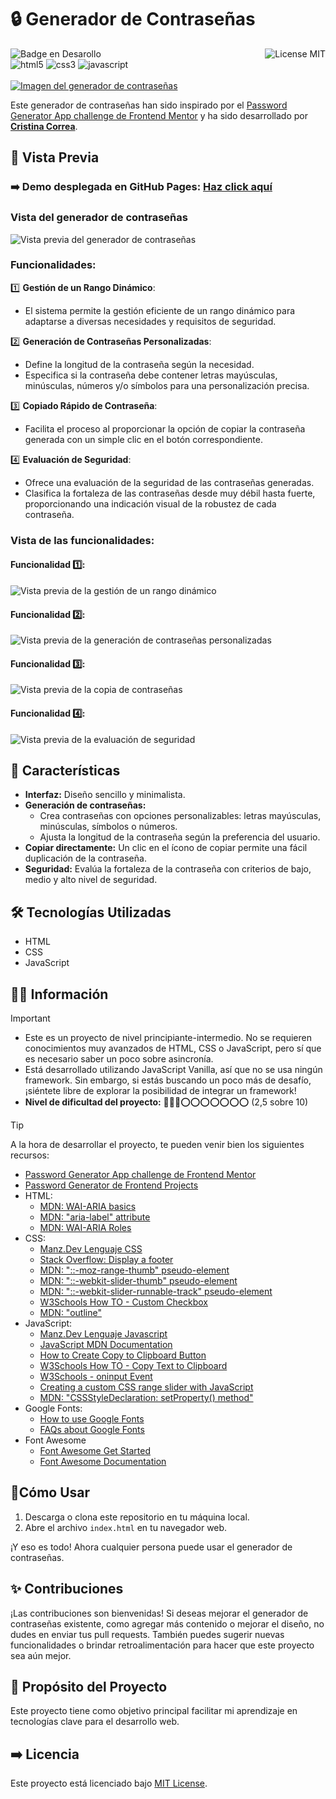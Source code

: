 # 🔒 Generador de Contraseñas
![Badge en Desarollo](https://img.shields.io/badge/STATUS-FINALIZADO-violet)
<img align="right" alt="License MIT" src="https://img.shields.io/badge/LICENSE-MIT-green" /> <br/>
<img alt="html5" src="https://img.shields.io/badge/-HTML5-E34F26?style=flat-square&logo=html5&logoColor=white" />
<img alt="css3" src="https://img.shields.io/badge/-CSS3-1572B6?style=flat-square&logo=css3&logoColor=white" />
<img alt="javascript" src="https://img.shields.io/badge/-JavaScript-F7DF1E?style=flat-square&logo=javascript&logoColor=black" />
<br/><br/>
[![Imagen del generador de contraseñas](https://github.com/CrisCorreaS/password-generator/blob/main/img/visualizaci%C3%B3n/generador-vista.png)](https://criscorreas.github.io/password-generator/)

Este generador de contraseñas han sido inspirado por el [Password Generator App challenge de Frontend Mentor](https://www.frontendmentor.io/challenges/password-generator-app-Mr8CLycqjh) y ha sido desarrollado por **[Cristina Correa](https://www.linkedin.com/in/cristina-correa-segade/)**.

## 👀 Vista Previa

### ➡️ **Demo desplegada en GitHub Pages:** **[Haz click aquí](https://criscorreas.github.io/password-generator/)**

### Vista del generador de contraseñas
![Vista previa del generador de contraseñas](https://github.com/CrisCorreaS/password-generator/blob/main/img/visualizaci%C3%B3n/generador-vista.png)

### Funcionalidades:
 1️⃣ **Gestión de un Rango Dinámico**:
  - El sistema permite la gestión eficiente de un rango dinámico para adaptarse a diversas necesidades y requisitos de seguridad.

 2️⃣ **Generación de Contraseñas Personalizadas**:
  - Define la longitud de la contraseña según la necesidad.
  - Especifica si la contraseña debe contener letras mayúsculas, minúsculas, números y/o símbolos para una personalización precisa.

 3️⃣ **Copiado Rápido de Contraseña**:
  - Facilita el proceso al proporcionar la opción de copiar la contraseña generada con un simple clic en el botón correspondiente.

 4️⃣ **Evaluación de Seguridad**:
  - Ofrece una evaluación de la seguridad de las contraseñas generadas.
  - Clasifica la fortaleza de las contraseñas desde muy débil hasta fuerte, proporcionando una indicación visual de la robustez de cada contraseña.

### Vista de las funcionalidades:
#### Funcionalidad 1️⃣: 
![Vista previa de la gestión de un rango dinámico](https://github.com/CrisCorreaS/password-generator/blob/main/video/feature1.gif)

#### Funcionalidad 2️⃣:
![Vista previa de la generación de contraseñas personalizadas](https://github.com/CrisCorreaS/password-generator/blob/main/video/feature2.gif)

#### Funcionalidad 3️⃣:
![Vista previa de la copia de contraseñas](https://github.com/CrisCorreaS/password-generator/blob/main/video/feature3.gif)

#### Funcionalidad 4️⃣:
![Vista previa de la evaluación de seguridad](https://github.com/CrisCorreaS/password-generator/blob/main/video/feature4.gif)

## 🌱 Características

- **Interfaz:** Diseño sencillo y minimalista.
- **Generación de contraseñas:**
  - Crea contraseñas con opciones personalizables: letras mayúsculas, minúsculas, símbolos o números.
  - Ajusta la longitud de la contraseña según la preferencia del usuario.
- **Copiar directamente:** Un clic en el ícono de copiar permite una fácil duplicación de la contraseña.
- **Seguridad:** Evalúa la fortaleza de la contraseña con criterios de bajo, medio y alto nivel de seguridad.

## 🛠️ Tecnologías Utilizadas

- HTML
- CSS
- JavaScript

## 🔎💡 Información
> [!IMPORTANT]
> - Este es un proyecto de nivel principiante-intermedio. No se requieren conocimientos muy avanzados de HTML, CSS o JavaScript, pero sí que es necesario saber un poco sobre asincronía.
> - Está desarrollado utilizando JavaScript Vanilla, así que no se usa ningún framework. Sin embargo, si estás buscando un poco más de desafío, ¡siéntete libre de explorar la posibilidad de integrar un framework!
> - **Nivel de dificultad del proyecto:** 🔴🔴🔴⭕⭕⭕⭕⭕⭕⭕ (2,5 sobre 10)

> [!TIP]
> A la hora de desarrollar el proyecto, te pueden venir bien los siguientes recursos:
> - [Password Generator App challenge de Frontend Mentor](https://www.frontendmentor.io/challenges/password-generator-app-Mr8CLycqjh)
> - [Password Generator de Frontend Projects](https://frontendsprojects.com/password-generator/)
> - HTML:
>    - [MDN: WAI-ARIA basics](https://developer.mozilla.org/en-US/docs/Learn/Accessibility/WAI-ARIA_basics)
>    - [MDN: "aria-label" attribute](https://developer.mozilla.org/en-US/docs/Web/Accessibility/ARIA/Attributes/aria-label)
>    - [MDN: WAI-ARIA Roles](https://developer.mozilla.org/en-US/docs/Web/Accessibility/ARIA/Roles)
> - CSS:
>    - [Manz.Dev Lenguaje CSS](https://lenguajecss.com/css/)
>    - [Stack Overflow: Display a footer](https://stackoverflow.com/questions/15960290/css-footer-not-displaying-at-the-bottom-of-the-page)
>    - [MDN: "::-moz-range-thumb" pseudo-element](https://developer.mozilla.org/en-US/docs/Web/CSS/::-moz-range-thumb)
>    - [MDN: "::-webkit-slider-thumb" pseudo-element](https://developer.mozilla.org/en-US/docs/Web/CSS/::-webkit-slider-thumb)
>    - [MDN: "::-webkit-slider-runnable-track" pseudo-element](https://developer.mozilla.org/en-US/docs/Web/CSS/::-webkit-slider-runnable-track)
>    - [W3Schools How TO - Custom Checkbox](https://www.w3schools.com/howto/howto_css_custom_checkbox.asp)
>    - [MDN: "outline"](https://developer.mozilla.org/es/docs/Web/CSS/outline)
> - JavaScript:
>    - [Manz.Dev Lenguaje Javascript](https://lenguajejs.com/javascript/)
>    - [JavaScript MDN Documentation](https://developer.mozilla.org/en-US/docs/Web/JavaScript)
>    - [How to Create Copy to Clipboard Button](https://www.geeksforgeeks.org/how-to-create-copy-to-clipboard-button/)
>    - [W3Schools How TO - Copy Text to Clipboard](https://www.w3schools.com/howto/howto_js_copy_clipboard.asp)
>    - [W3Schools - oninput Event](https://www.w3schools.com/jsref/event_oninput.asp)
>    - [Creating a custom CSS range slider with JavaScript](https://blog.logrocket.com/creating-custom-css-range-slider-javascript-upgrades/)
>    - [MDN: "CSSStyleDeclaration: setProperty() method"](https://developer.mozilla.org/en-US/docs/Web/API/CSSStyleDeclaration/setProperty)
> - Google Fonts:
>    - [How to use Google Fonts](https://developers.google.com/fonts/docs/css2?hl=es-419)
>    - [FAQs about Google Fonts](https://developers.google.com/fonts/faq?hl=es-419)
> - Font Awesome
>    - [Font Awesome Get Started](https://fontawesome.com/docs/web/setup/get-started)
>    - [Font Awesome Documentation](https://fontawesome.com/v5/docs/web/reference-icons/)


## 📓Cómo Usar

1. Descarga o clona este repositorio en tu máquina local.
2. Abre el archivo `index.html` en tu navegador web.

¡Y eso es todo! Ahora cualquier persona puede usar el generador de contraseñas.

## ✨ Contribuciones

¡Las contribuciones son bienvenidas! Si deseas mejorar el generador de contraseñas existente, como agregar más contenido o mejorar el diseño, no dudes en enviar tus pull requests. También puedes sugerir nuevas funcionalidades o brindar retroalimentación para hacer que este proyecto sea aún mejor.

## 🎯 Propósito del Proyecto

Este proyecto tiene como objetivo principal facilitar mi aprendizaje en tecnologías clave para el desarrollo web. 

## ➡️ Licencia
Este proyecto está licenciado bajo [MIT License](https://opensource.org/license/mit/).
